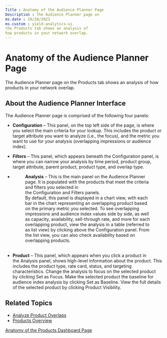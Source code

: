 ```yaml
---
Title : Anatomy of the Audience Planner Page
Description : The Audience Planner page on
ms.date : 10/28/2023
ms.custom : yield-analytics-ui
the Products tab shows an analysis of
how products in your network overlap.
---
```



# Anatomy of the Audience Planner Page



The Audience Planner page on
the Products tab shows an analysis of
how products in your network overlap.


## About the Audience Planner Interface

The Audience Planner page is comprised of the following four panels:

- **Configuration** – This panel, on the top left side of the page, is
  where you select the main criteria for your lookup. This includes the
  product or target attribute you want to analyze (i.e., the focus), and
  the metric you want to use for your analysis (overlapping impressions
  or audience index).  
    

- **Filters** – This panel, which appears beneath
  the Configuration panel, is where you can narrow your analysis by time
  period, product group, target attribute, parent product, product type,
  and overlap type.  

- <figure id="ID-00000f43__fig_lhf_nbw_mwb" class="fig fignone">
  <p><strong>Analysis</strong> – This is the main panel on the Audience
  Planner page. It is populated with the products that meet the criteria
  and filters you selected in the Configuration and Filters panels.<br />
  By default, this panel is displayed in a chart view, with each bar in
  the chart representing an overlapping product based on the primary
  metric you selected. To see overlapping impressions and audience index
  values side by side, as well as capacity, availability, sell-through
  rate, and more for each overlapping product, view the analysis in a
  table (referred to as list view) by clicking above
  the Configuration panel. From the list view, you can also check
  availability based on overlapping products.<br />
  <br />
  </p>
  </figure>

- **Product** – This panel, which appears when you click a product in
  the Analysis panel, shows high-level information about the product.
  This includes the product type, rate card, status, and targeting
  characteristics. Change the analysis to focus on the selected product
  by clicking Set as Focus. Make the
  selected product the baseline for audience index analysis by
  clicking Set as Baseline. View the
  full details of the selected product by
  clicking Product Visibility.




## Related Topics




- <a href="analyze-product-overlaps.md" class="xref">Analyze Product
  Overlaps</a>
- <a href="products-overview.md" class="xref">Products Overview</a>  
    



<a href="anatomy-of-the-products-dashboard-page.md"
class="link">Anatomy of the Products Dashboard Page</a>






